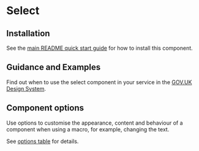 # Select

## Installation

See the [main README quick start guide](https://github.com/CautionYourBlast/govuk-frontend#quick-start) for how to install this component.

## Guidance and Examples

Find out when to use the select component in your service in the [GOV.UK Design System](https://design-system.service.gov.uk/components/select).

## Component options

Use options to customise the appearance, content and behaviour of a component when using a macro, for example, changing the text.

See [options table](https://design-system.service.gov.uk/components/select/#options-select-example) for details.
